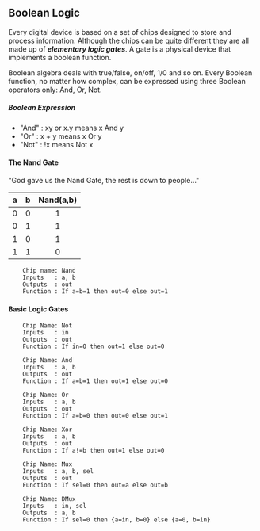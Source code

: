 ## Boolean Logic

Every digital device is based on a set of chips designed to store
and process information. Although the chips can be quite different
they are all made up of ***elementary logic gates***. A gate is a
physical device that implements a boolean function.

Boolean algebra deals with true/false, on/off, 1/0 and so on.
Every Boolean function, no matter how complex, can be expressed
using three Boolean operators only: And, Or, Not.

##### Boolean Expression
- "And" : xy or x.y means x And y
- "Or"  : x + y means x Or y
- "Not" : !x means Not x


#### The Nand Gate
"God gave us the Nand Gate, the rest is down to people..."

| a | b | Nand(a,b) |
|---|---|   :--:    |
| 0 | 0 |     1     |
| 0 | 1 |     1     |
| 1 | 0 |     1     |
| 1 | 1 |     0     |

```
    Chip name: Nand
    Inputs   : a, b
    Outputs  : out
    Function : If a=b=1 then out=0 else out=1
```

#### Basic Logic Gates

```
    Chip Name: Not
    Inputs   : in
    Outputs  : out
    Function : If in=0 then out=1 else out=0
```

```
    Chip Name: And
    Inputs   : a, b
    Outputs  : out
    Function : If a=b=1 then out=1 else out=0
```

```
    Chip Name: Or
    Inputs   : a, b
    Outputs  : out
    Function : If a=b=0 then out=0 else out=1
```

```
    Chip Name: Xor
    Inputs   : a, b
    Outputs  : out
    Function : If a!=b then out=1 else out=0
```

```
    Chip Name: Mux
    Inputs   : a, b, sel
    Outputs  : out
    Function : If sel=0 then out=a else out=b
```

```
    Chip Name: DMux
    Inputs   : in, sel
    Outputs  : a, b
    Function : If sel=0 then {a=in, b=0} else {a=0, b=in}
```
